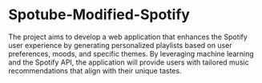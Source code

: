 # Spotube-Modified-Spotify
The project aims to develop a web application that enhances the Spotify user experience by generating personalized playlists based on user preferences, moods, and specific themes. By leveraging machine learning and the Spotify API, the application will provide users with tailored music recommendations that align with their unique tastes.
